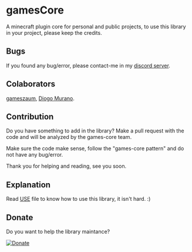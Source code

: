 # gamesCore

A minecraft plugin core for personal and public projects, to use this library in your project, please keep the credits.

## Bugs

If you found any bug/error, please contact-me in my [discord server](http://discord.gameszaum.com).

## Colaborators

[gameszaum](github.com/gameszaum), [Diogo Murano](github.com/DiogoMurano).

## Contribution

Do you have something to add in the library? Make a pull request with the code and will be analyzed by the games-core team.

Make sure the code make sense, follow the "games-core pattern" and do not have any bug/error.

Thank you for helping and reading, see you soon.

## Explanation

Read [USE](https://github.com/gameszaum/gamesCore/blob/master/USE.md) file to know how to use this library, it isn't hard. :)

## Donate

Do you want to help the library maintance?
 
[![Donate](https://img.shields.io/badge/Donate-PayPal-green.svg)](https://www.paypal.com/cgi-bin/webscr?cmd=_s-xclick&hosted_button_id=BWRA9XG6K7L4Y)
